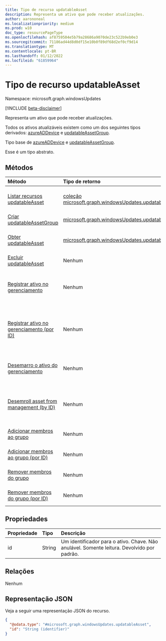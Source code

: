 ```yaml
---
title: Tipo de recurso updatableAsset
description: Representa um ativo que pode receber atualizações.
author: aarononeal
ms.localizationpriority: medium
ms.prod: w10
doc_type: resourcePageType
ms.openlocfilehash: af8759504e5b79a28686a9070de23c522b9eb0e3
ms.sourcegitcommit: 71186ad44d8d0df15e10b0f89df68d2ef0cf9d14
ms.translationtype: MT
ms.contentlocale: pt-BR
ms.lasthandoff: 01/12/2022
ms.locfileid: "61859964"
---
```

# <a name="updatableasset-resource-type"></a>Tipo de recurso updatableAsset

Namespace: microsoft.graph.windowsUpdates

[!INCLUDE [beta-disclaimer](../../includes/beta-disclaimer.md)]

Representa um ativo que pode receber atualizações.

Todos os ativos atualizáveis existem como um dos seguintes tipos derivados: [azureADDevice](../resources/windowsupdates-azureaddevice.md) e [updatableAssetGroup](../resources/windowsupdates-updatableassetgroup.md).

Tipo base de [azureADDevice](../resources/windowsupdates-azureaddevice.md) e [updatableAssetGroup](../resources/windowsupdates-updatableassetgroup.md).

Esse é um tipo abstrato.

## <a name="methods"></a>Métodos
|Método|Tipo de retorno|Descrição|
|:---|:---|:---|
|[Listar recursos updatableAsset](../api/windowsupdates-updates-list-updatableassets.md)|[coleção microsoft.graph.windowsUpdates.updatableAsset](../resources/windowsupdates-updatableasset.md)|Obter uma lista dos objetos [updatableAsset](../resources/windowsupdates-updatableasset.md) e suas propriedades.|
|[Criar updatableAssetGroup](../api/windowsupdates-updates-post-updatableassets-updatableassetgroup.md)|[microsoft.graph.windowsUpdates.updatableAssetGroup](../resources/windowsupdates-updatableassetgroup.md)|Crie um novo [objeto updatableAssetGroup.](../resources/windowsupdates-updatableassetgroup.md)|
|[Obter updatableAsset](../api/windowsupdates-updatableasset-get.md)|[microsoft.graph.windowsUpdates.updatableAsset](../resources/windowsupdates-updatableasset.md)|Leia as propriedades e as relações de um [objeto updatableAsset.](../resources/windowsupdates-updatableasset.md)|
|[Excluir updatableAsset](../api/windowsupdates-updatableasset-delete.md)|Nenhum|[Exclua um objeto updatableAsset.](../resources/windowsupdates-updatableasset.md)|
|[Registrar ativo no gerenciamento](../api/windowsupdates-updatableasset-enrollassets.md)|Nenhum|Registrar [updatableAssets](../resources/windowsupdates-updatableasset.md) no gerenciamento de atualizações pelo serviço de implantação.|
|[Registrar ativo no gerenciamento (por ID)](../api/windowsupdates-updatableasset-enrollassetsbyid.md)|Nenhum|Registrar [updatableAssets](../resources/windowsupdates-updatableasset.md) do mesmo tipo no gerenciamento de atualizações pelo serviço de implantação.|
|[Desemarro o ativo do gerenciamento](../api/windowsupdates-updatableasset-unenrollassets.md)|Nenhum|Unenroll [updatableAssets](../resources/windowsupdates-updatableasset.md) from update management by the deployment service.|
|[Desemroll asset from management (by ID)](../api/windowsupdates-updatableasset-unenrollassetsbyid.md)|Nenhum|Unenroll [updatableAssets](../resources/windowsupdates-updatableasset.md) of the same type from update management by the deployment service.|
|[Adicionar membros ao grupo](../api/windowsupdates-updatableassetgroup-addmembers.md)|Nenhum|Adicionar membros a [um updatableAssetGroup](../resources/windowsupdates-updatableassetgroup.md).|
|[Adicionar membros ao grupo (por ID)](../api/windowsupdates-updatableassetgroup-addmembersbyid.md)|Nenhum|Adicione membros do mesmo tipo a um [updatableAssetGroup](../resources/windowsupdates-updatableassetgroup.md).|
|[Remover membros do grupo](../api/windowsupdates-updatableassetgroup-removemembers.md)|Nenhum|Remover membros de [um updatableAssetGroup](../resources/windowsupdates-updatableassetgroup.md).|
|[Remover membros do grupo (por ID)](../api/windowsupdates-updatableassetgroup-removemembersbyid.md)|Nenhum|Remover membros do mesmo tipo de um [updatableAssetGroup](../resources/windowsupdates-updatableassetgroup.md).|

## <a name="properties"></a>Propriedades
|Propriedade|Tipo|Descrição|
|:---|:---|:---|
|id|String|Um identificador para o ativo. Chave. Não anulável. Somente leitura. Devolvido por padrão.|

## <a name="relationships"></a>Relações
Nenhum

## <a name="json-representation"></a>Representação JSON
Veja a seguir uma representação JSON do recurso.
<!-- {
  "blockType": "resource",
  "keyProperty": "id",
  "@odata.type": "microsoft.graph.windowsUpdates.updatableAsset",
  "openType": false
}
-->
``` json
{
  "@odata.type": "#microsoft.graph.windowsUpdates.updatableAsset",
  "id": "String (identifier)"
}
```

